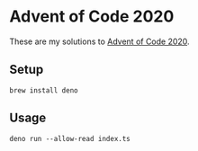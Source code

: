 # Advent of Code 2020
These are my solutions to [Advent of Code 2020](https://adventofcode.com/2020).

## Setup

```
brew install deno
```

## Usage

```
deno run --allow-read index.ts
```